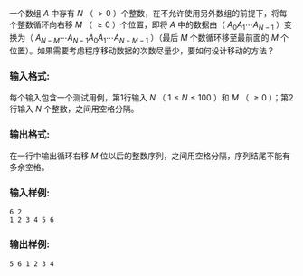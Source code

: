 <!-- Title
数组元素循环右移问题 (20)
-->
一个数组 $A$ 中存有 $N$ （ $>0$ ）个整数，在不允许使用另外数组的前提下，将每个整数循环向右移 $M$ （ $\ge 0$ ）个位置，即将
$A$ 中的数据由（ $A_0 A_1 \cdots A_{N-1}$ ）变换为（ $A_{N-M} \cdots A_{N-1} A_0 A_1
\cdots A_{N-M-1}$ ）（最后 $M$ 个数循环移至最前面的 $M$ 个位置）。如果需要考虑程序移动数据的次数尽量少，要如何设计移动的方法？

### 输入格式:

每个输入包含一个测试用例，第1行输入 $N$ （ $1\le N \le 100$ ）和 $M$ （ $\ge 0$ ）；第2行输入 $N$
个整数，之间用空格分隔。

### 输出格式:

在一行中输出循环右移 $M$ 位以后的整数序列，之间用空格分隔，序列结尾不能有多余空格。

### 输入样例:

```
6 2
1 2 3 4 5 6
```

### 输出样例:

```
5 6 1 2 3 4
```
